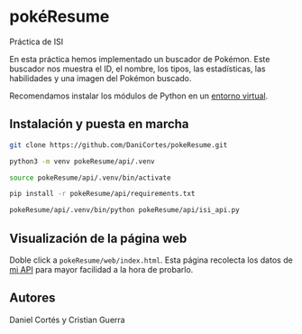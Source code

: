 # pokéResume
Práctica de ISI

En esta práctica hemos implementado un buscador de Pokémon.
Este buscador nos muestra el ID, el nombre, los tipos, las estadísticas, las habilidades y una imagen del Pokémon buscado.

Recomendamos instalar los módulos de Python en un [entorno virtual](https://docs.python.org/3/library/venv.html).

## Instalación y puesta en marcha

```bash
git clone https://github.com/DaniCortes/pokeResume.git
```

```bash
python3 -m venv pokeResume/api/.venv
```
```bash
source pokeResume/api/.venv/bin/activate
```
```bash
pip install -r pokeResume/api/requirements.txt
```
```bash
pokeResume/api/.venv/bin/python pokeResume/api/isi_api.py
```

## Visualización de la página web
Doble click a ```pokeResume/web/index.html```. Esta página recolecta los datos de [mi API](https://api.danielcortes.dev/pokemon) para mayor facilidad a la hora de probarlo.

## Autores
Daniel Cortés y Cristian Guerra
